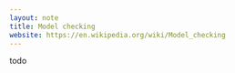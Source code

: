 ```yaml
---
layout: note
title: Model checking
website: https://en.wikipedia.org/wiki/Model_checking
---
```


todo
